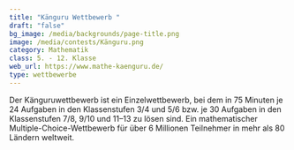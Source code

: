 ```yaml
---
title: "Känguru Wettbewerb "
draft: "false"
bg_image: /media/backgrounds/page-title.png
image: /media/contests/Känguru.png
category: Mathematik
class: 5. - 12. Klasse
web_url: https://www.mathe-kaenguru.de/
type: wettbewerbe
---
```

Der Känguruwettbewerb ist ein Einzelwettbewerb, bei dem in 75 Minuten je 24 Aufgaben in den Klassenstufen 3/4 und 5/6 bzw. je 30 Aufgaben in den Klassenstufen 7/8, 9/10 und 11–13 zu lösen sind. Ein mathematischer Multiple-Choice-Wettbewerb für über 6 Millionen Teilnehmer in mehr als 80 Ländern weltweit.
